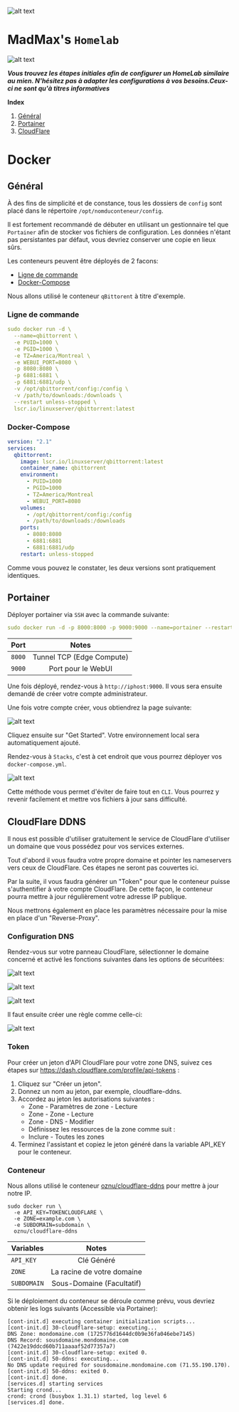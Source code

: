 
![alt text](https://wickedgroup.ca/wiki-images/wickedbarn.png "Wicked Barn")

# MadMax's `Homelab`

![alt text](https://wickedgroup.ca/wiki-images/MadMax-Github_Banner.png "MadMax's Banner")

***Vous trouvez les étapes initiales afin de configurer un HomeLab similaire au mien. N'hésitez pas à adapter les configurations à vos besoins.Ceux-ci ne sont qu'à titres informatives***

**Index**
1. [Général](https://github.com/Dr0id1/Playbooks/tree/master?tab=readme-ov-file#g%C3%A9n%C3%A9ral)
2. [Portainer](https://github.com/Dr0id1/Playbooks/tree/master?tab=readme-ov-file#portainer)
2. [CloudFlare](https://github.com/Dr0id1/Playbooks/tree/master?tab=readme-ov-file#cloudflare-ddns)

# Docker
## Général

À des fins de simplicité et de constance, tous les dossiers de `config` sont placé dans le répertoire `/opt/nomduconteneur/config`.

Il est fortement recommandé de débuter en utilisant un gestionnaire tel que `Portainer` afin de stocker vos fichiers de configuration. Les données n'étant pas persistantes par défaut, vous devriez conserver une copie en lieux sûrs.

Les conteneurs peuvent être déployés de 2 facons:

* [Ligne de commande](https://github.com/Dr0id1/Playbooks/tree/master?tab=readme-ov-file#ligne-de-commande)
* [Docker-Compose](https://github.com/Dr0id1/Playbooks/tree/master?tab=readme-ov-file#docker-compose)

Nous allons utilisé le conteneur `qBittorent` à titre d'exemple.

### Ligne de commande
```yaml
sudo docker run -d \
  --name=qbittorrent \
  -e PUID=1000 \
  -e PGID=1000 \
  -e TZ=America/Montreal \
  -e WEBUI_PORT=8080 \
  -p 8080:8080 \
  -p 6881:6881 \
  -p 6881:6881/udp \
  -v /opt/qbittorrent/config:/config \
  -v /path/to/downloads:/downloads \
  --restart unless-stopped \
  lscr.io/linuxserver/qbittorrent:latest
```

### Docker-Compose
```yaml
version: "2.1"
services:
  qbittorrent:
    image: lscr.io/linuxserver/qbittorrent:latest
    container_name: qbittorrent
    environment:
      - PUID=1000
      - PGID=1000
      - TZ=America/Montreal
      - WEBUI_PORT=8080
    volumes:
      - /opt/qbittorrent/config:/config
      - /path/to/downloads:/downloads
    ports:
      - 8080:8080
      - 6881:6881
      - 6881:6881/udp
    restart: unless-stopped
```
Comme vous pouvez le constater, les deux versions sont pratiquement identiques.

## Portainer

Déployer portainer via `SSH` avec la commande suivante:

```yaml
sudo docker run -d -p 8000:8000 -p 9000:9000 --name=portainer --restart=always -v /var/run/docker.sock:/var/run/docker.sock -v portainer_data:/data portainer/portainer-ce
```

| Port| Notes|
| ------------- |:-------------:|
| `8000` | Tunnel TCP (Edge Compute) |
| `9000` | Port pour le WebUI      |



Une fois déployé, rendez-vous à `http://iphost:9000`. Il vous sera ensuite demandé de créer votre compte administrateur.

Une fois votre compte créer, vous obtiendrez la page suivante:

![alt text](https://wickedgroup.ca/wiki-images/portainer-get-started.png "Portainer - Get Started")

Cliquez ensuite sur "Get Started". Votre environnement local sera automatiquement ajouté.

Rendez-vous à `Stacks`, c'est à cet endroit que vous pourrez déployer vos `docker-compose.yml`.

![alt text](https://wickedgroup.ca/wiki-images/portainer-home-menu.png "Portainer - Get Started")

Cette méthode vous permet d'éviter de faire tout en `CLI`. Vous pourrez y revenir facilement et mettre vos fichiers à jour sans difficulté.

## CloudFlare DDNS
Il nous est possible d'utiliser gratuitement le service de CloudFlare d'utiliser un domaine que vous possédez pour vos services externes.

Tout d'abord il vous faudra votre propre domaine et pointer les nameservers vers ceux de CloudFlare. Ces étapes ne seront pas couvertes ici.

Par la suite, il vous faudra générer un "Token" pour que le conteneur puisse s'authentifier à votre compte CloudFlare. De cette façon, le conteneur pourra mettre à jour régulièrement votre adresse IP publique.

Nous mettrons également en place les paramètres nécessaire pour la mise en place d'un "Reverse-Proxy".

### Configuration DNS
Rendez-vous sur votre panneau CloudFlare, sélectionner le domaine concerné et activé les fonctions suivantes dans les options de sécuritées:

![alt text](https://wickedgroup.ca/wiki-images/cloudflare-strict.png "CloudFlare - Strict")

![alt text](https://wickedgroup.ca/wiki-images/cloudflare-always-https.png "CloudFlare - Always HTTPS")

![alt text](https://wickedgroup.ca/wiki-images/cloudflare-https-rewrite.png "CloudFlare - HTTPS Rewrite")

Il faut ensuite créer une règle comme celle-ci:

![alt text](https://wickedgroup.ca/wiki-images/cloudflare-rules.png "CloudFlare - Rules")

### Token
Pour créer un jeton d'API CloudFlare pour votre zone DNS, suivez ces étapes sur https://dash.cloudflare.com/profile/api-tokens :

1. Cliquez sur "Créer un jeton".
2. Donnez un nom au jeton, par exemple, cloudflare-ddns.
3. Accordez au jeton les autorisations suivantes :
    * Zone - Paramètres de zone - Lecture
    * Zone - Zone - Lecture
    * Zone - DNS - Modifier
    * Définissez les ressources de la zone comme suit :
    * Inclure - Toutes les zones
4. Terminez l'assistant et copiez le jeton généré dans la variable API_KEY pour le conteneur.

### Conteneur

Nous allons utilisé le conteneur [oznu/cloudflare-ddns](https://github.com/oznu/docker-cloudflare-ddns) pour mettre à jour notre IP.

```shell
sudo docker run \
  -e API_KEY=TOKENCLOUDFLARE \
  -e ZONE=example.com \
  -e SUBDOMAIN=subdomain \ 
  oznu/cloudflare-ddns
```

| Variables| Notes|
| ------------- |:-------------:|
| `API_KEY` | Clé Généré |
| `ZONE` | La racine de votre domaine      |
| `SUBDOMAIN` | Sous-Domaine (Facultatif)     |

Si le déploiement du conteneur se déroule comme prévu, vous devriez obtenir les logs suivants (Accessible via Portainer):

```accesslog
[cont-init.d] executing container initialization scripts...
[cont-init.d] 30-cloudflare-setup: executing... 
DNS Zone: mondomaine.com (1725776d1644dc0b9e36fa046ebe7145)
DNS Record: sousdomaine.mondomaine.com (7422e19ddcd60b711aaaaf52d77357a7)
[cont-init.d] 30-cloudflare-setup: exited 0.
[cont-init.d] 50-ddns: executing... 
No DNS update required for sousdomaine.mondomaine.com (71.55.190.170).
[cont-init.d] 50-ddns: exited 0.
[cont-init.d] done.
[services.d] starting services
Starting crond...
crond: crond (busybox 1.31.1) started, log level 6
[services.d] done.
```